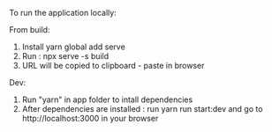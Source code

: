To run the application locally: 

From build: 
1. Install yarn global add serve
2. Run : npx serve -s build
3. URL will be copied to clipboard - paste in browser

Dev:
1. Run "yarn" in app folder to intall dependencies
2. After dependencies are installed : run yarn run start:dev and go to http://localhost:3000 in your browser